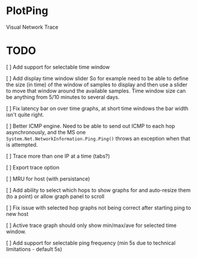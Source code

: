 # PlotPing

Visual Network Trace

# TODO
[ ] Add support for selectable time window

[ ] Add display time window slider So for example need to be able to define the size (in time) of the window of samples to display and then use a slider to move that window around the available samples. 
Time window size can be anything from 5/10 minutes to several days.

[ ] Fix latency bar on over time graphs, at short time windows the bar width isn't quite right.

[ ] Better ICMP engine. Need to be able to send out ICMP to each hop asynchronously, and the MS one `System.Net.NetworkInformation.Ping.Ping()` throws an exception when that is attempted.

[ ] Trace more than one IP at a time (tabs?)

[ ] Export trace option

[ ] MRU for host (with persistance)

[ ] Add ability to select which hops to show graphs for and auto-resize them (to a point) or allow graph panel to scroll

[ ] Fix issue with selected hop graphs not being correct after starting ping to new host

[ ] Active trace graph should only show min/max/ave for selected time window.

[ ] Add support for selectable ping frequency (min 5s due to technical limitations - default 5s)